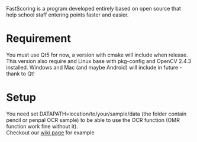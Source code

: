 FastScoring is a program developed entirely based on open source that help school staff entering points faster and easier.  

Requirement
====
You must use Qt5 for now, a version with cmake will include when release.  
This version also require and Linux base with pkg-config and OpenCV 2.4.3 installed. Windows and Mac (and maybe Android) will include in future - thank to Qt!  

Setup
====
You need set DATAPATH=location/to/your/sample/data (the folder contain pencil or penpal OCR sample) to be able to use the OCR function (OMR function work fine without it).  
Checkout our [wiki page](https://github.com/kidstuff/FastScoring/wiki/Environment-variable) for example
